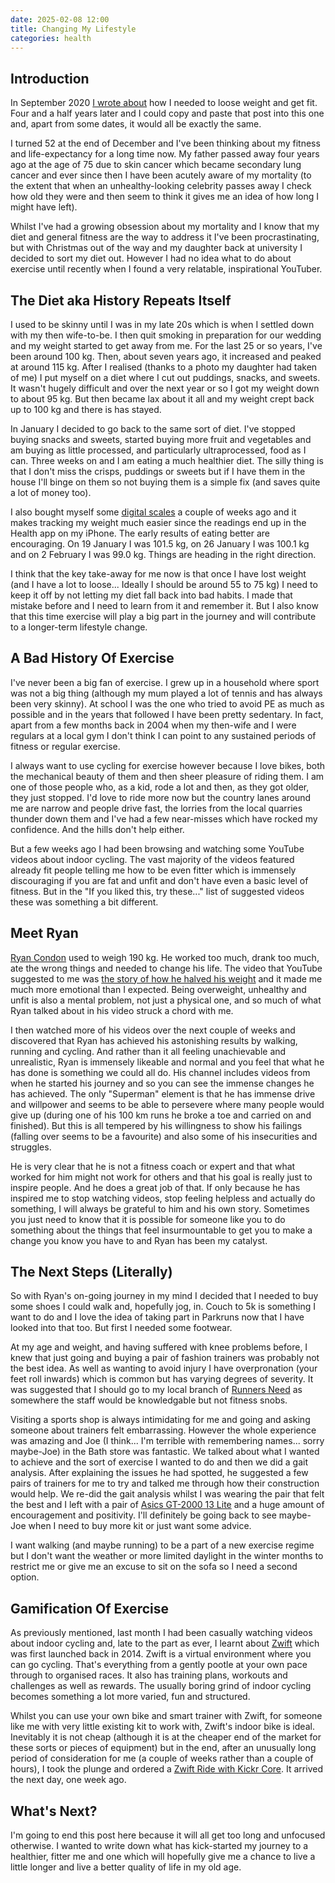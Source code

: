 ```yaml
---
date: 2025-02-08 12:00
title: Changing My Lifestyle
categories: health
---
```


## Introduction

In September 2020 [I wrote about](https://blog.sgawolf.com/post/2020-09-13-weight-and-health) how I needed to loose weight and get fit. Four and a half years later and I could copy and paste that post into this one and, apart from some dates, it would all be exactly the same.

I turned 52 at the end of December and I've been thinking about my fitness and life-expectancy for a long time now. My father passed away four years ago at the age of 75 due to skin cancer which became secondary lung cancer and ever since then I have been acutely aware of my mortality (to the extent that when an unhealthy-looking celebrity passes away I check how old they were and then seem to think it gives me an idea of how long I might have left).

Whilst I've had a growing obsession about my mortality and I know that my diet and general fitness are the way to address it I've been procrastinating, but with Christmas out of the way and my daughter back at university I decided to sort my diet out. However I had no idea what to do about exercise until recently when I found a very relatable, inspirational YouTuber.

## The Diet aka History Repeats Itself

I used to be skinny until I was in my late 20s which is when I settled down with my then wife-to-be. I then quit smoking in preparation for our wedding and my weight started to get away from me. For the last 25 or so years, I've been around 100 kg. Then, about seven years ago, it increased and peaked at around 115 kg. After I realised (thanks to a photo my daughter had taken of me) I put myself on a diet where I cut out puddings, snacks, and sweets. It wasn't hugely difficult and over the next year or so I got my weight down to about 95 kg. But then became lax about it all and my weight crept back up to 100 kg and there is has stayed.

In January I decided to go back to the same sort of diet. I've stopped buying snacks and sweets, started buying more fruit and vegetables and am buying as little processed, and particularly ultraprocessed, food as I can. Three weeks on and I am eating a much healthier diet. The silly thing is that I don't miss the crisps, puddings or sweets but if I have them in the house I'll binge on them so not buying them is a simple fix (and saves quite a lot of money too).

I also bought myself some [digital scales](https://www.amazon.co.uk/dp/B0BDF4QCR2) a couple of weeks ago and it makes tracking my weight much easier since the readings end up in the Health app on my iPhone. The early results of eating better are encouraging. On 19 January I was 101.5 kg, on 26 January I was 100.1 kg and on 2 February I was 99.0 kg. Things are heading in the right direction.

I think that the key take-away for me now is that once I have lost weight (and I have a lot to loose... Ideally I should be around 55 to 75 kg) I need to keep it off by not letting my diet fall back into bad habits. I made that mistake before and I need to learn from it and remember it. But I also know that this time exercise will play a big part in the journey and will contribute to a longer-term lifestyle change.

## A Bad History Of Exercise

I've never been a big fan of exercise. I grew up in a household where sport was not a big thing (although my mum played a lot of tennis and has always been very skinny). At school I was the one who tried to avoid PE as much as possible and in the years that followed I have been pretty sedentary. In fact, apart from a few months back in 2004 when my then-wife and I were regulars at a local gym I don't think I can point to any sustained periods of fitness or regular exercise.

I always want to use cycling for exercise however because I love bikes, both the mechanical beauty of them and then sheer pleasure of riding them. I am one of those people who, as a kid, rode a lot and then, as they got older, they just stopped. I'd love to ride more now but the country lanes around me are narrow and people drive fast, the lorries from the local quarries thunder down them and I've had a few near-misses which have rocked my confidence. And the hills don't help either.

But a few weeks ago I had been browsing and watching some YouTube videos about indoor cycling. The vast majority of the videos featured already fit people telling me how to be even fitter which is immensely discouraging if you are fat and unfit and don't have even a basic level of fitness. But in the "If you liked this, try these..." list of suggested videos these was something a bit different.

## Meet Ryan

[Ryan Condon](https://www.youtube.com/@RyanCondon) used to weigh 190 kg. He worked too much, drank too much, ate the wrong things and needed to change his life. The video that YouTube suggested to me was [the story of how he halved his weight](https://www.youtube.com/watch?v=agJde2ErVHQ) and it made me much more emotional than I expected. Being overweight, unhealthy and unfit is also a mental problem, not just a physical one, and so much of what Ryan talked about in his video struck a chord with me.

I then watched more of his videos over the next couple of weeks and discovered that Ryan has achieved his astonishing results by walking, running and cycling. And rather than it all feeling unachievable and unrealistic, Ryan is immensely likeable and normal and you feel that what he has done is something we could all do. His channel includes videos from when he started his journey and so you can see the immense changes he has achieved. The only "Superman" element is that he has immense drive and willpower and seems to be able to persevere where many people would give up (during one of his 100 km runs he broke a toe and carried on and finished). But this is all tempered by his willingness to show his failings (falling over seems to be a favourite) and also some of his insecurities and struggles.

He is very clear that he is not a fitness coach or expert and that what worked for him might not work for others and that his goal is really just to inspire people. And he does a great job of that. If only because he has inspired me to stop watching videos, stop feeling helpless and actually do something, I will always be grateful to him and his own story. Sometimes you just need to know that it is possible for someone like you to do something about the things that feel insurmountable to get you to make a change you know you have to and Ryan has been my catalyst.

## The Next Steps (Literally)

So with Ryan's on-going journey in my mind I decided that I needed to buy some shoes I could walk and, hopefully jog, in. Couch to 5k is something I want to do and I love the idea of taking part in Parkruns now that I have looked into that too. But first I needed some footwear.

At my age and weight, and having suffered with knee problems before, I knew that just going and buying a pair of fashion trainers was probably not the best idea. As well as wanting to avoid injury I have overpronation (your feet roll inwards) which is common but has varying degrees of severity. It was suggested that I should go to my local branch of [Runners Need](https://www.runnersneed.com/) as somewhere the staff would be knowledgable but not fitness snobs.

Visiting a sports shop is always intimidating for me and going and asking someone about trainers felt embarrassing. However the whole experience was amazing and Joe (I think... I'm terrible with remembering names... sorry maybe-Joe) in the Bath store was fantastic. We talked about what I wanted to achieve and the sort of exercise I wanted to do and then we did a gait analysis. After explaining the issues he had spotted, he suggested a few pairs of trainers for me to try and talked me through how their construction would help. We re-did the gait analysis whilst I was wearing the pair that felt the best and I left with a pair of [Asics GT-2000 13 Lite](https://www.asics.com/gb/en-gb/gt-2000-13-lite-show/p/1011B953-001.html) and a huge amount of encouragement and positivity. I'll definitely be going back to see maybe-Joe when I need to buy more kit or just want some advice.

I want walking (and maybe running) to be a part of a new exercise regime but I don't want the weather or more limited daylight in the winter months to restrict me or give me an excuse to sit on the sofa so I need a second option.

## Gamification Of Exercise

As previously mentioned, last month I had been casually watching videos about indoor cycling and, late to the part as ever, I learnt about [Zwift](https://www.zwift.com) which was first launched back in 2014. Zwift is a virtual environment where you can go cycling. That's everything from a gently pootle at your own pace through to organised races. It also has training plans, workouts and challenges as well as rewards. The usually boring grind of indoor cycling becomes something a lot more varied, fun and structured.

Whilst you can use your own bike and smart trainer with Zwift, for someone like me with very little existing kit to work with, Zwift's indoor bike is ideal. Inevitably it is not cheap (although it is at the cheaper end of the market for these sorts or pieces of equipment) but in the end, after an unusually long period of consideration for me (a couple of weeks rather than a couple of hours), I took the plunge and ordered a [Zwift Ride with Kickr Core](https://uk.zwift.com/collections/all/products/zwift-ride-kickr-core). It arrived the next day, one week ago.

## What's Next?

I'm going to end this post here because it will all get too long and unfocused otherwise. I wanted to write down what has kick-started my journey to a healthier, fitter me and one which will hopefully give me a chance to live a little longer and live a better quality of life in my old age.


